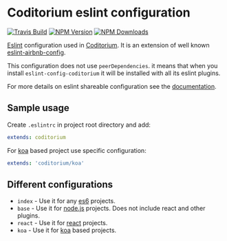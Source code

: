 # Coditorium eslint configuration

[![Travis Build](https://img.shields.io/travis/coditorium/eslint-config-coditorium.svg?style=flat-square)](https://travis-ci.org/coditorium/eslint-config-coditorium)
[![NPM Version](https://img.shields.io/npm/v/eslint-config-coditorium.svg?style=flat-square)](http://npm.im/eslint-config-coditorium)
[![NPM Downloads](https://img.shields.io/npm/dm/eslint-config-coditorium.svg?style=flat-square)](http://npm-stat.com/charts.html?package=eslint-config-coditorium&from=2015-08-01)

[Eslint](http://eslint.org/) configuration used in [Coditorium](https://github.com/coditorium).
It is an extension of well known [eslint-airbnb-config](https://github.com/airbnb/javascript).

This configuration does not use `peerDependencies`. it means that when you install `eslint-config-coditorium` it will be installed with all its eslint plugins.

For more details on eslint shareable configuration see the [documentation](http://eslint.org/docs/developer-guide/shareable-configs).

## Sample usage

Create `.eslintrc` in project root directory and add:

```yaml
extends: coditorium
```

For [koa](http://koajs.com/) based project use specific configuration:

```yaml
extends: 'coditorium/koa'
```

## Different configurations

- `index` - Use it for any [es6](http://es6-features.org/) projects.
- `base` - Use it for [node.js](https://nodejs.org/) projects. Does not include react and other plugins.
- `react` - Use it for [react](https://facebook.github.io/react/) projects.
- `koa` - Use it for [koa](http://koajs.com/) based projects.
